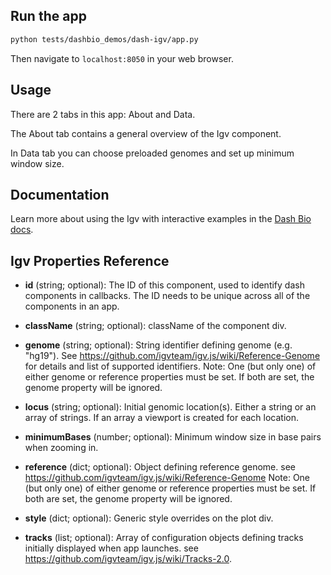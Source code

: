 ## Run the app

```bash
python tests/dashbio_demos/dash-igv/app.py
```
Then navigate to `localhost:8050` in your web browser.

## Usage

There are 2 tabs in this app: About and Data.

The About tab contains a general overview of the Igv component.

In Data tab you can choose preloaded genomes and set up minimum window size.

## Documentation

Learn more about using the Igv with interactive examples in the [Dash Bio docs](https://dash.plotly.com/dash-bio/igv).

## Igv Properties Reference

- **id** (string; optional): The ID of this component, used to identify dash components in callbacks. The ID needs to be unique across all of the components in an app.

- **className** (string; optional): className of the component div.  

- **genome**  (string; optional): String identifier defining genome (e.g. "hg19"). See https://github.com/igvteam/igv.js/wiki/Reference-Genome for details and list of supported identifiers. Note: One (but only one) of either genome or reference properties must be set. If both are set, the genome property will be ignored.  

- **locus** (string; optional): Initial genomic location(s). Either a string or an array of strings. If an array a viewport is created for each location.  

- **minimumBases** (number; optional): Minimum window size in base pairs when zooming in.  

- **reference** (dict; optional): Object defining reference genome. see https://github.com/igvteam/igv.js/wiki/Reference-Genome Note: One (but only one) of either genome or reference properties must be set. If both are set, the genome property will be ignored.

- **style** (dict; optional): Generic style overrides on the plot div.  

- **tracks** (list; optional): Array of configuration objects defining tracks initially displayed when app launches. see https://github.com/igvteam/igv.js/wiki/Tracks-2.0.  

